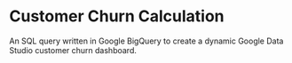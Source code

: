 # Customer Churn Calculation
An SQL query written in Google BigQuery to create a dynamic Google Data Studio customer churn dashboard.
